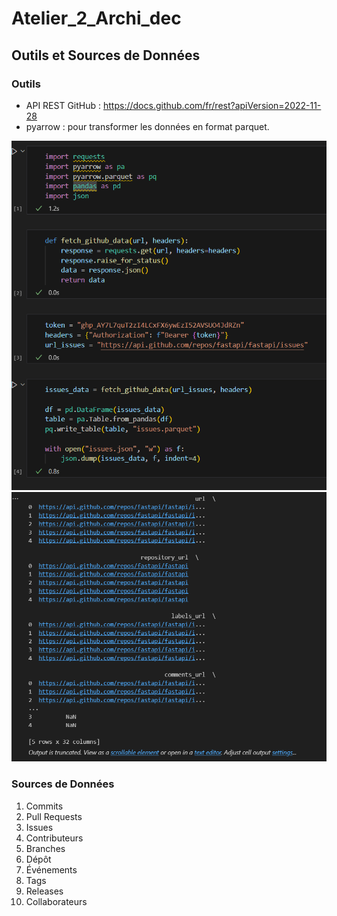 # Atelier_2_Archi_dec

## Outils et Sources de Données

### Outils
- API REST GitHub : https://docs.github.com/fr/rest?apiVersion=2022-11-28
- pyarrow : pour transformer les données en format parquet.


![Texte alternatif de l'image](archgi_image/image1.png)
![Texte alternatif de l'image](archgi_image/image2.png)

### Sources de Données
1. Commits
2. Pull Requests
3. Issues
4. Contributeurs
5. Branches
6. Dépôt
7. Événements
8. Tags
9. Releases
10. Collaborateurs
